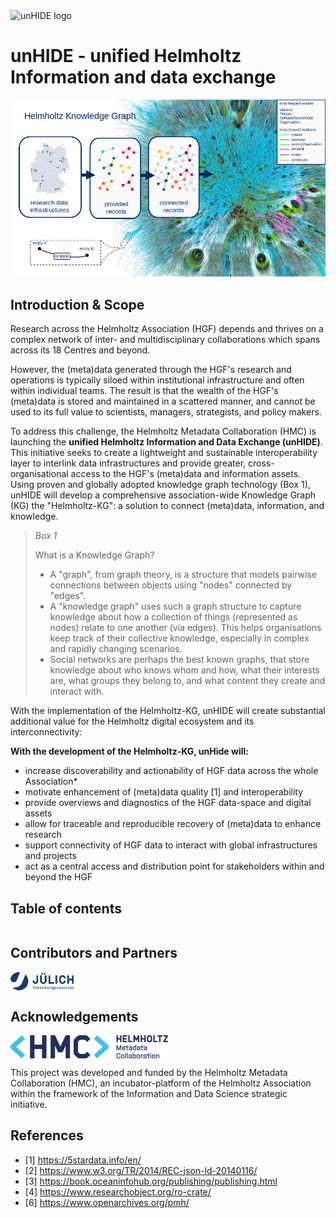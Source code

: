 <img src="https://s3.desy.de/hackmd/uploads/upload_c3ba77674d5c58417c6df0f195b0c4ac.png" alt="unHIDE logo" height = "75">



# unHIDE - unified Helmholtz Information and data exchange


![unhide_overview](./images/unhide_overview.png)

## Introduction & Scope

Research across the Helmholtz Association (HGF) depends and thrives on a complex network of inter- and multidisciplinary collaborations which spans across its 18 Centres and beyond. 

However, the (meta)data generated through the HGF's research and operations is typically siloed within institutional infrastructure and often within individual teams. The result is that the wealth of the HGF's (meta)data is stored and maintained in a scattered manner, and cannot be used to its full value to scientists, managers, strategists, and policy makers. 

To address this challenge, the Helmholtz Metadata Collaboration (HMC) is launching the **unified Helmholtz Information and Data Exchange (unHIDE)**. This initiative seeks to create a lightweight and sustainable interoperability layer to interlink data infrastructures and provide greater, cross-organisational access to the HGF's (meta)data and information assets. Using proven and globally adopted knowledge graph technology (Box 1), unHIDE will develop a comprehensive association-wide Knowledge Graph (KG) the "Helmholtz-KG": a solution to connect (meta)data, information, and knowledge. 

> *Box 1*
> 
> What is a Knowledge Graph?
> - A "graph", from graph theory, is a structure that models pairwise connections between objects using "nodes" connected by "edges".
> - A "knowledge graph" uses such a graph structure to capture knowledge about how a collection of things (represented as nodes) relate to one another (via edges). This helps organisations keep track of their collective knowledge, especially in complex and rapidly changing scenarios.
> - Social networks are perhaps the best known graphs, that store knowledge about who knows whom and how, what their interests are, what groups they belong to, and what content they create and interact with.

With the implementation of the Helmholtz-KG, unHIDE will create substantial additional value for the Helmholtz digital ecosystem and its interconnectivity:

**With the development of the Helmholtz-KG, unHide will:** 
- increase discoverability and actionability of HGF data across the whole Association* 
- motivate enhancement of (meta)data quality [1] and interoperability
- provide overviews and diagnostics of the HGF data-space and digital assets
- allow for traceable and reproducible recovery of (meta)data to enhance research
- support connectivity of HGF data to interact with global infrastructures and projects
- act as a central access and distribution point for stakeholders within and beyond the HGF

## Table of contents
```{tableofcontents}
```


## Contributors and Partners


[<img style="vertical-align: middle;" alt="FZJ" src='https://github.com/Materials-Data-Science-and-Informatics/Logos/raw/main/FZJ/FZJ.png' width=20% height=20%>](https://fz-juelich.de)


## Acknowledgements


[<img style="vertical-align: middle;" alt="HMC Logo" src='https://github.com/Materials-Data-Science-and-Informatics/Logos/raw/main/HMC/HMC_Logo_M.png' width=50% height=50%>](https://helmholtz-metadaten.de)

This project was developed and funded by the Helmholtz Metadata Collaboration
(HMC), an incubator-platform of the Helmholtz Association within the framework of the
Information and Data Science strategic initiative.


## References
- [1] https://5stardata.info/en/
- [2] https://www.w3.org/TR/2014/REC-json-ld-20140116/
- [3] https://book.oceaninfohub.org/publishing/publishing.html
- [4] https://www.researchobject.org/ro-crate/
- [6] https://www.openarchives.org/pmh/



